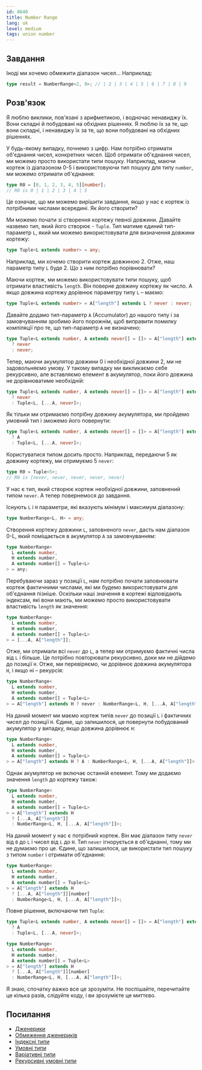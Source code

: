 ```yaml
---
id: 8640
title: Number Range
lang: uk
level: medium
tags: union number
---
```


## Завдання

Іноді ми хочемо обмежити діапазон чисел... Наприклад:

```typescript
type result = NumberRange<2, 9>; // | 2 | 3 | 4 | 5 | 6 | 7 | 8 | 9
```

## Розв'язок

Я люблю виклики, пов'язані з арифметикою, і водночас ненавиджу їх. Вони складні
й побудовані на обхідних рішеннях. Я люблю їх за те, що вони складні, і
ненавиджу їх за те, що вони побудовані на обхідних рішеннях.

У будь-якому випадку, почнемо з цифр. Нам потрібно отримати об'єднання чисел,
конкретних чисел. Щоб отримати об'єднання чисел, ми можемо просто використати
типи пошуку. Наприклад, маючи кортеж із діапазоном 0-5 і використовуючи тип
пошуку для типу `number`, ми можемо отримати об'єднання:

```typescript
type R0 = [0, 1, 2, 3, 4, 5][number];
// R0 is 0 | 1 | 2 | 3 | 4 | 5
```

Це означає, що ми можемо вирішити завдання, якщо у нас є кортеж із потрібними
числами всередині. Як його створити?

Ми можемо почати зі створення кортежу певної довжини. Давайте назвемо тип, який
його створює - `Tuple`. Тип матиме єдиний тип-параметр `L`, який ми можемо
використовувати для визначення довжини кортежу:

```typescript
type Tuple<L extends number> = any;
```

Наприклад, ми хочемо створити кортеж довжиною 2. Отже, наш параметр типу `L`
буде 2. Що з ним потрібно порівнювати?

Маючи кортеж, ми можемо використовувати типи пошуку, щоб отримати властивість
`length`. Він поверне довжину кортежу як число. А якщо довжина кортежу дорівнює
параметру типу `L` – маємо:

```typescript
type Tuple<L extends number> = A["length"] extends L ? never : never;
```

Давайте додамо тип-параметр `A` (Accumulator) до нашого типу і за замовчуванням
зробимо його порожнім, щоб виправити помилку компіляції про те, що тип-параметр
`A` не визначено:

```typescript
type Tuple<L extends number, A extends never[] = []> = A["length"] extends L
  ? never
  : never;
```

Тепер, маючи акумулятор довжини 0 і необхідної довжини 2, ми не задовольняємо
умову. У такому випадку ми викликаємо себе рекурсивно, але вставляємо елемент в
акумулятор, поки його довжина не дорівнюватиме необхідній:

```typescript
type Tuple<L extends number, A extends never[] = []> = A["length"] extends L
  ? never
  : Tuple<L, [...A, never]>;
```

Як тільки ми отримаємо потрібну довжину акумулятора, ми пройдемо умовний тип і
зможемо його повернути:

```typescript
type Tuple<L extends number, A extends never[] = []> = A["length"] extends L
  ? A
  : Tuple<L, [...A, never]>;
```

Користуватися типом досить просто. Наприклад, передаючи 5 як довжину кортежу, ми
отримуємо 5 `never`:

```typescript
type R0 = Tuple<5>;
// R0 is [never, never, never, never, never]
```

У нас є тип, який створює кортеж необхідної довжини, заповнений типом `never`. А
тепер повернемося до завдання.

Існують `L` і `H` параметри, які вказують мінімум і максимум діапазону:

```typescript
type NumberRange<L, H> = any;
```

Створення кортежу довжини `L`, заповненого `never`, дасть нам діапазон 0-L, який
поміщається в акумулятор `A` за замовчуванням:

```typescript
type NumberRange<
  L extends number,
  H extends number,
  A extends number[] = Tuple<L>
> = any;
```

Перебуваючи зараз у позиції `L`, нам потрібно почати заповнювати кортеж
фактичними числами, які ми будемо використовувати для об'єднання пізніше.
Оскільки наші значення в кортежі відповідають індексам, які вони мають, ми
можемо просто використовувати властивість `length` як значення:

```typescript
type NumberRange<
  L extends number,
  H extends number,
  A extends number[] = Tuple<L>
> = [...A, A["length"]];
```

Отже, ми отримали всі `never` до `L`, а тепер ми отримуємо фактичні числа від
`L` і більше. Це потрібно повторювати рекурсивно, доки ми не дійдемо до позиції
`H`. Отже, ми перевіряємо, чи дорівнює довжина акумулятора `H`, і якщо ні –
рекурсія:

```typescript
type NumberRange<
  L extends number,
  H extends number,
  A extends number[] = Tuple<L>
> = A["length"] extends H ? never : NumberRange<L, H, [...A, A["length"]]>;
```

На даний момент ми маємо кортеж типів `never` до позиції `L` і фактичних чисел
до позиції `H`. Єдине, що залишилося, це повернути побудований акумулятор у
випадку, якщо довжина дорівнює `H`:

```typescript
type NumberRange<
  L extends number,
  H extends number,
  A extends number[] = Tuple<L>
> = A["length"] extends H ? A : NumberRange<L, H, [...A, A["length"]]>;
```

Однак акумулятор не включає останній елемент. Тому ми додаємо значення `length`
до кортежу також:

```typescript
type NumberRange<
  L extends number,
  H extends number,
  A extends number[] = Tuple<L>
> = A["length"] extends H
  ? [...A, A["length"]]
  : NumberRange<L, H, [...A, A["length"]]>;
```

На даний момент у нас є потрібний кортеж. Він має діапазон типу `never` від `0`
до `L` і чисел від `L` до `H`. Тип `never` ігнорується в об'єднанні, тому ми не
думаємо про це. Єдине, що залишилося, це використати тип пошуку з типом `number`
і отримати об'єднання:

```typescript
type NumberRange<
  L extends number,
  H extends number,
  A extends number[] = Tuple<L>
> = A["length"] extends H
  ? [...A, A["length"]][number]
  : NumberRange<L, H, [...A, A["length"]]>;
```

Повне рішення, включаючи тип `Tuple`:

```typescript
type Tuple<L extends number, A extends never[] = []> = A["length"] extends L
  ? A
  : Tuple<L, [...A, never]>;

type NumberRange<
  L extends number,
  H extends number,
  A extends number[] = Tuple<L>
> = A["length"] extends H
  ? [...A, A["length"]][number]
  : NumberRange<L, H, [...A, A["length"]]>;
```

Я знаю, спочатку важко все це зрозуміти. Не поспішайте, перечитайте це кілька
разів, слідуйте коду, і ви зрозумієте це миттєво.

## Посилання

- [Дженерики](https://www.typescriptlang.org/docs/handbook/2/generics.html)
- [Обмеження дженериків](https://www.typescriptlang.org/docs/handbook/2/generics.html#generic-constraints)
- [Індексні типи](https://www.typescriptlang.org/docs/handbook/2/indexed-access-types.html)
- [Умовні типи](https://www.typescriptlang.org/docs/handbook/2/conditional-types.html)
- [Варіативні типи](https://www.typescriptlang.org/docs/handbook/release-notes/typescript-4-0.html#variadic-tuple-types)
- [Рекурсивні умовні типи](https://www.typescriptlang.org/docs/handbook/release-notes/typescript-4-1.html#recursive-conditional-types)

